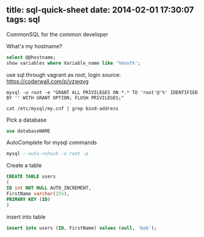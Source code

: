title: sql-quick-sheet
date: 2014-02-01 17:30:07
tags: sql
---
CommonSQL for the common developer


What's my hostname?
``` sql
select @@hostname;
show variables where Variable_name like '%host%';
```
use sql through vagrant as root, login
source: https://coderwall.com/p/yzwqvg
``` shell
mysql -u root -e "GRANT ALL PRIVILEGES ON *.* TO 'root'@'%' IDENTIFIED BY '' WITH GRANT OPTION; FLUSH PRIVILEGES;"

cat /etc/mysql/my.cnf | grep bind-address

```

Pick a database
``` sql
use databaseNAME
```

AutoComplete for mysql commands
``` sql
mysql --auto-rehash -u root -p
```

Create a table 
``` sql
CREATE TABLE users
(
ID int NOT NULL AUTO_INCREMENT,
FirstName varchar(255),
PRIMARY KEY (ID)
)
```
insert into table
``` sql
insert into users (ID, FirstName) values (null, 'bob');
```